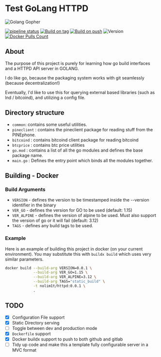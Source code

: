 # Test GoLang HTTPD
![Golang Gopher](https://gitlab.com/nolim1t/golang-httpd-test/-/raw/master/golang.png)

[![pipeline status](https://gitlab.com/nolim1t/golang-httpd-test/badges/master/pipeline.svg)](https://gitlab.com/nolim1t/golang-httpd-test/-/commits/master) 
[![Build on tag](https://github.com/nolim1t/golang-httpd-test/workflows/Docker%20build%20on%20tag/badge.svg)](https://github.com/nolim1t/golang-httpd-test/actions?query=workflow%3A%22Docker+build+on+tag%22)
[![Build on push](https://github.com/nolim1t/golang-httpd-test/workflows/Docker%20build%20on%20push/badge.svg)](https://github.com/nolim1t/golang-httpd-test/actions?query=workflow%3A%22Docker+build+on+push%22)
![Version](https://img.shields.io/github/v/release/nolim1t/golang-httpd-test?sort=semver) 
[![Docker Pulls Count](https://img.shields.io/docker/pulls/nolim1t/golang-httpd-test.svg?style=flat)](https://hub.docker.com/r/nolim1t/golang-httpd-test)
## About

The purpose of this project is purely for learning how go build interfaces and a HTTPD API server in GOLANG.

I do like go, because the packaging system works with git seamlessly (because decentralization!)

Eventually, I'd like to use this for querying external based libraries (such as lnd / bitcoind), and utilizing a config file. 

## Directory structure

- `common`:  contains some useful utilities.
- `pineclient` : contains the pineclient package for reading stuff from the PINEphone.
- `bitcoind` : contains bitcoind client package for reading bitcoind
- `btcprice` : contains btc price utilities
- `go.mod` : contains a list of all the go modules and defines the base package name.
- `main.go` : Defines the entry point which binds all the modules together.

## Building - Docker

### Build Arguments

* `VERSION` - defines the version to be timestamped inside the --version identifier in the binary
* `VER_GO` - defines the version for GO to be used (default: 1.15)
* `VER_ALPINE` - defines the version of alpine to be used. Must also support the version of go or it will fail  (default: 3.12)
* `TAGS` - defines any build tags to be used.

### Example

Here is an example of building this project in docker (on your current environment). You may substitute this with `buildx build` which uses very similar parameters.

```bash
docker build --build-arg VERSION=0.0.1 \
             --build-arg VER_GO=1.15 \
             --build-arg VER_ALPINE=3.12 \
             --build-arg TAGS="static_build" \
             -t nolim1t/httpd:0.0.1 \
             .
```

## TODO

- [x] Configuration File support 
- [x] Static Directory serving
- [ ] Toggle between dev and production mode
- [x] `Dockerfile` support
- [x] Docker buildx support to push to both github and gitlab
- [ ] Tidy up code and make this a template fully configurable server in a MVC format

